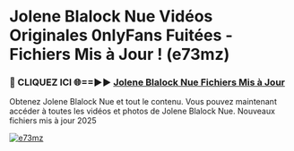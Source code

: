 # Jolene Blalock Nue Vidéos Originales 0nlyFans Fuitées - Fichiers Mis à Jour ! (e73mz)

<h3>🔴 CLIQUEZ ICI 🌐==►► <a href="https://tinyurl.com/2pmr4ezf" rel="nofollow">Jolene Blalock Nue Fichiers Mis à Jour</a></h3>

Obtenez Jolene Blalock Nue et tout le contenu. Vous pouvez maintenant accéder à toutes les vidéos et photos de Jolene Blalock Nue. Nouveaux fichiers mis à jour 2025

[![e73mz](https://i.imgur.com/6SNvagu.gif)](https://tinyurl.com/2pmr4ezf)
